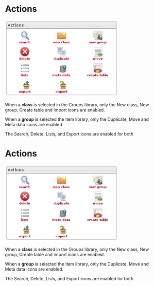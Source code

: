 <!--
created_at: '2012-04-12 18:27:11'
updated_at: '2013-03-13 13:57:23'
authors:
    - 'Jérôme Bogaerts'
contributors:
    - 'Sophie Doublet'
tags:
    - 'Manage Groups'
-->

Actions
=======

![](../resources/groups-actions.png)

When a **class** is selected in the Groups library, only the New class, New group, Create table and Import icons are enabled.

When a **group** is selected the Item library, only the Duplicate, Move and Meta data icons are enabled.

The Search, Delete, Lists, and Export icons are enabled for both.

Actions
=======

![](../resources/groups-actions.png)

When a **class** is selected in the Groups library, only the New class, New group, Create table and Import icons are enabled.

When a **group** is selected the Item library, only the Duplicate, Move and Meta data icons are enabled.

The Search, Delete, Lists, and Export icons are enabled for both.


